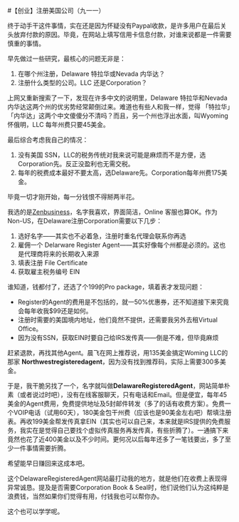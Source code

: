 #【创业】注册美国公司（九一一）

终于动手干这件事情，实在还是因为怀疑没有Paypal收款，是许多用户在最后关头放弃付款的原因。毕竟，在网站上填写信用卡信息付款，对谁来说都是一件需要慎重的事情。

早先做过一些研究，最核心的问题无非是：

1. 在哪个州注册，Delaware 特拉华或Nevada 内华达？
2. 注册什么类型的公司。LLC 还是Corporation？

上网又重新搜索了一下，发现在许多中文的说明里，Delaware 特拉华和Nevada 内华达这两个州的优劣势经常颠倒过来。难道也有些人和我一样，觉得 「特拉华」「内华达」这两个中文傻傻分不清吗？而且，另一个州也浮出水面，叫Wyoming 怀俄明，LLC 每年州费只要45美金。

最后综合考虑我自己的情况：

1. 没有美国 SSN，LLC的税务传统对我来说可能是麻烦而不是方便，选Corporation先。反正没盈利也无需交税。
2. 每年的税费成本最好不要太高，选Delaware先。Corporation每年州费175美金。

毕竟一切才刚开始，每一分钱恨不得掰两半花。

我选的是[Zenbusiness](https://www.zenbusiness.com/)，名字我喜欢，界面简洁，Online 客服也算OK。作为Non-US，在Delaware注册Corporation需要以下几步：

1. 选好名字——其实也不必着急，注册时重名代理会联系你再选
2. 雇佣一个 Delarware Register Agent——其实好像每个州都是必须的。这也是代理商将来的长期收入来源
3. 填表注册 File Certificate
4. 获取雇主税务编号 EIN

谁知道，钱都付了，还选了个199的Pro package，填着表才发现问题：

* Register的Agent的费用是不包括的，就一50%优惠券，还不知道接下来究竟会每年收我$99还是如何。
* 注册时需要的美国境内地址，他们竟然不提供，还需要我另外去租Virtual Office。
* 因为没有SSN，获取EIN时要自己给IRS发传真——倒是不难，但毕竟麻烦

赶紧退款，再找其他Agent。晨飞在网上推荐说，用135美金搞定Woming LLC的那家 **Northwestregisteredagent**，因为没有找到推荐码，实际上需要300多美金。

于是，我干脆另找了一个，名字就叫做**DelawareRegisteredAgent**，网站简单朴素（或者说过时吧），没有在线客服聊天，只有电话和Email。但是便宜，每年45美金的Agent费用，免费提供地址及5封邮件转发（多了的话有收费方案）。免费一个VOIP电话（试用60天），180美金包干州费（应该也是90美金左右吧）帮填注册表。再收199美金帮发传真拿EIN（其实也可以自己来，本来就是IRS提供的免费服务，我实在是觉得自己要找个虚拟传真服务再发传真，有些折腾了）。一通搞下来竟然也花了近400美金以及不少时间。更何况以后每年还多了一笔钱要出，多了至少一件事情需要折腾。

希望能早日赚回来这成本吧。

这个DelawareRegisteredAgent网站最打动我的地方，就是他们在收费上表现得异常诚恳。提及是否需要Corporation Book & Seal时，他们说他们认为这纯粹是浪费钱，当然如果你们觉得有用，付钱我也可以帮你办。

这个也可以学学呢。